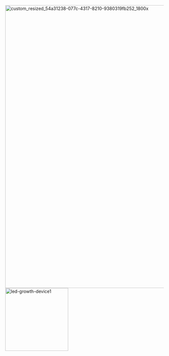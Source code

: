 
<img width="900" alt="custom_resized_54a31238-077c-4317-8210-9380319fb252_1800x" src="https://github.com/user-attachments/assets/1dca6920-7914-4304-a91e-eb2fad4af5e5">



<img width="200" alt="led-growth-device1" src="https://github.com/user-attachments/assets/00afcf6e-70e0-4af4-835f-f3fd86e7c207">
